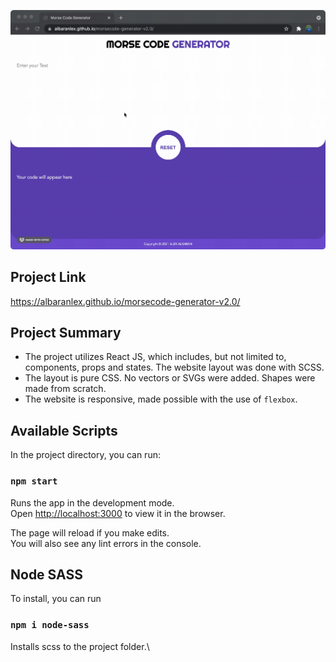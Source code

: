 ![ScreenShot](./src/img/screenshots/screenshot-01.gif)

## Project Link

<https://albaranlex.github.io/morsecode-generator-v2.0/>

## Project Summary

- The project utilizes React JS, which includes, but not limited to, components, props and states. The website layout was done with SCSS.
- The layout is pure CSS. No vectors or SVGs were added. Shapes were made from scratch.
- The website is responsive, made possible with the use of `flexbox`.

## Available Scripts

In the project directory, you can run:

### `npm start`

Runs the app in the development mode.\
Open [http://localhost:3000](http://localhost:3000) to view it in the browser.

The page will reload if you make edits.\
You will also see any lint errors in the console.

## Node SASS

To install, you can run

### `npm i node-sass`

Installs scss to the project folder.\
